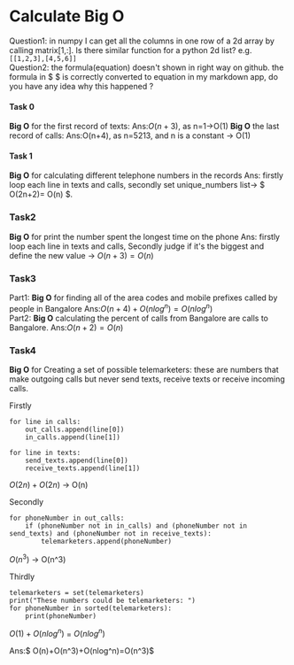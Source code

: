 # Calculate Big O
Question1: in numpy I can get all the columns in one row of a 2d array by calling matrix[1,:]. Is there similar function for a python 2d list? e.g. `[[1,2,3],[4,5,6]]`  
Question2: the formula(equation) doesn't shown in right way on github. the formula in $ $ is correctly converted to equation in my markdown app, do you have any idea why this happened ?  
#### Task 0
**Big O** for the first record of texts:
Ans:$O(n+3)$,   as n=1->O(1)
**Big O** the last record of calls:
Ans:O(n+4), as n=5213, and n is a constant -> O(1)
#### Task 1
**Big O** for calculating different telephone numbers in the records
Ans: firstly loop each line in texts and calls, secondly set unique_numbers list-> $ O(2n+2)=  O(n) $.

### Task2
**Big O** for print the  number spent the longest time on the phone
Ans: firstly loop each line in texts and calls, Secondly judge if it's the biggest and define the new value -> $O(n+3)=O(n)$

### Task3
Part1: **Big O** for finding all of the area codes and mobile prefixes called by people in Bangalore
Ans:$O(n+4)+O(nlog^n)= O(nlog^n)$   
Part2:  **Big O** calculating the percent of calls from Bangalore are calls to Bangalore.
Ans:$O(n+2) = O(n)$
### Task4
 **Big O**  for Creating a set of possible telemarketers:
these are numbers that make outgoing calls but never send texts, receive texts or receive incoming calls.

Firstly
```
for line in calls:
    out_calls.append(line[0])
    in_calls.append(line[1])

for line in texts:
    send_texts.append(line[0])
    receive_texts.append(line[1])
```
$O(2n)+O(2n)$ -> O(n)

Secondly
```
for phoneNumber in out_calls:
    if (phoneNumber not in in_calls) and (phoneNumber not in send_texts) and (phoneNumber not in receive_texts):
        telemarketers.append(phoneNumber)
```
$O(n^3)$ -> O(n^3)

Thirdly
```
telemarketers = set(telemarketers)
print("These numbers could be telemarketers: ")
for phoneNumber in sorted(telemarketers):
    print(phoneNumber)
```
$O(1)+O(nlog^n)$ = $O(nlog^n)$

Ans:$ O(n)+O(n^3)+O(nlog^n)=O(n^3)$
